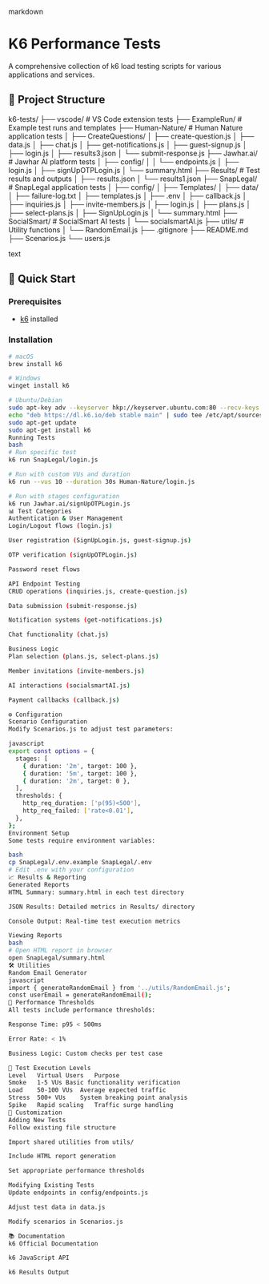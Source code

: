 markdown
# K6 Performance Tests

A comprehensive collection of k6 load testing scripts for various applications and services.

## 📁 Project Structure
k6-tests/
├── vscode/ # VS Code extension tests
├── ExampleRun/ # Example test runs and templates
├── Human-Nature/ # Human Nature application tests
│ ├── CreateQuestions/
│ ├── create-question.js
│ ├── data.js
│ ├── chat.js
│ ├── get-notifications.js
│ ├── guest-signup.js
│ ├── login.js
│ ├── results3.json
│ └── submit-response.js
├── Jawhar.ai/ # Jawhar AI platform tests
│ ├── config/
│ │ └── endpoints.js
│ ├── login.js
│ ├── signUpOTPLogin.js
│ └── summary.html
├── Results/ # Test results and outputs
│ ├── results.json
│ └── results1.json
├── SnapLegal/ # SnapLegal application tests
│ ├── config/
│ ├── Templates/
│ ├── data/
│ ├── failure-log.txt
│ ├── templates.js
│ ├── .env
│ ├── callback.js
│ ├── inquiries.js
│ ├── invite-members.js
│ ├── login.js
│ ├── plans.js
│ ├── select-plans.js
│ ├── SignUpLogin.js
│ └── summary.html
├── SocialSmart/ # SocialSmart AI tests
│ └── socialsmartAI.js
├── utils/ # Utility functions
│ └── RandomEmail.js
├── .gitignore
├── README.md
├── Scenarios.js
└── users.js

text

## 🚀 Quick Start

### Prerequisites

- [k6](https://k6.io/docs/getting-started/installation/) installed

### Installation

```bash
# macOS
brew install k6

# Windows
winget install k6

# Ubuntu/Debian
sudo apt-key adv --keyserver hkp://keyserver.ubuntu.com:80 --recv-keys C5AD17C747E3415A3642D57D77C6C491D6AC1D69
echo "deb https://dl.k6.io/deb stable main" | sudo tee /etc/apt/sources.list.d/k6.list
sudo apt-get update
sudo apt-get install k6
Running Tests
bash
# Run specific test
k6 run SnapLegal/login.js

# Run with custom VUs and duration
k6 run --vus 10 --duration 30s Human-Nature/login.js

# Run with stages configuration
k6 run Jawhar.ai/signUpOTPLogin.js
📊 Test Categories
Authentication & User Management
Login/Logout flows (login.js)

User registration (SignUpLogin.js, guest-signup.js)

OTP verification (signUpOTPLogin.js)

Password reset flows

API Endpoint Testing
CRUD operations (inquiries.js, create-question.js)

Data submission (submit-response.js)

Notification systems (get-notifications.js)

Chat functionality (chat.js)

Business Logic
Plan selection (plans.js, select-plans.js)

Member invitations (invite-members.js)

AI interactions (socialsmartAI.js)

Payment callbacks (callback.js)

⚙️ Configuration
Scenario Configuration
Modify Scenarios.js to adjust test parameters:

javascript
export const options = {
  stages: [
    { duration: '2m', target: 100 },
    { duration: '5m', target: 100 },
    { duration: '2m', target: 0 },
  ],
  thresholds: {
    http_req_duration: ['p(95)<500'],
    http_req_failed: ['rate<0.01'],
  },
};
Environment Setup
Some tests require environment variables:

bash
cp SnapLegal/.env.example SnapLegal/.env
# Edit .env with your configuration
📈 Results & Reporting
Generated Reports
HTML Summary: summary.html in each test directory

JSON Results: Detailed metrics in Results/ directory

Console Output: Real-time test execution metrics

Viewing Reports
bash
# Open HTML report in browser
open SnapLegal/summary.html
🛠 Utilities
Random Email Generator
javascript
import { generateRandomEmail } from '../utils/RandomEmail.js';
const userEmail = generateRandomEmail();
🎯 Performance Thresholds
All tests include performance thresholds:

Response Time: p95 < 500ms

Error Rate: < 1%

Business Logic: Custom checks per test case

📝 Test Execution Levels
Level	Virtual Users	Purpose
Smoke	1-5 VUs	Basic functionality verification
Load	50-100 VUs	Average expected traffic
Stress	500+ VUs	System breaking point analysis
Spike	Rapid scaling	Traffic surge handling
🔧 Customization
Adding New Tests
Follow existing file structure

Import shared utilities from utils/

Include HTML report generation

Set appropriate performance thresholds

Modifying Existing Tests
Update endpoints in config/endpoints.js

Adjust test data in data.js

Modify scenarios in Scenarios.js

📚 Documentation
k6 Official Documentation

k6 JavaScript API

k6 Results Output

